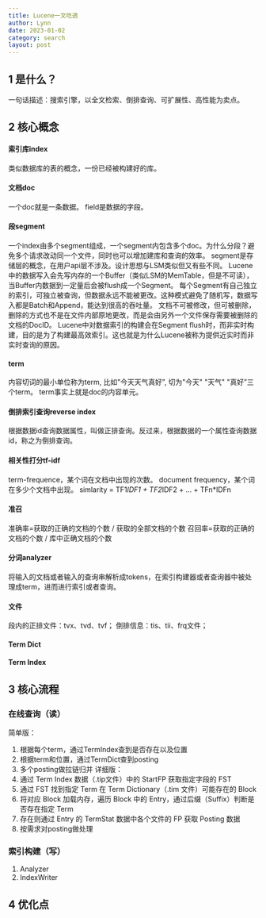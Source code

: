 ```yaml
---
title: Lucene一文吃透
author: Lynn
date: 2023-01-02
category: search
layout: post
---
```


## 1 是什么？
一句话描述：搜索引擎，以全文检索、倒排查询、可扩展性、高性能为卖点。

## 2 核心概念

#### 索引库index
类似数据库的表的概念，一份已经被构建好的库。

#### 文档doc
一个doc就是一条数据。
field是数据的字段。

#### 段segment
一个index由多个segment组成，一个segment内包含多个doc。为什么分段？避免多个请求改动同一个文件，同时也可以增加建库和查询的效率。
segment是存储层的概念，在用户api层不涉及。设计思想与LSM类似但又有些不同。
Lucene中的数据写入会先写内存的一个Buffer（类似LSM的MemTable，但是不可读），当Buffer内数据到一定量后会被flush成一个Segment。
每个Segment有自己独立的索引，可独立被查询，但数据永远不能被更改。这种模式避免了随机写，数据写入都是Batch和Append，能达到很高的吞吐量。
文档不可被修改，但可被删除，删除的方式也不是在文件内部原地更改，而是会由另外一个文件保存需要被删除的文档的DocID。
Lucene中对数据索引的构建会在Segment flush时，而非实时构建，目的是为了构建最高效索引。这也就是为什么Lucene被称为提供近实时而非实时查询的原因。

#### term
内容切词的最小单位称为term, 比如"今天天气真好”, 切为"今天" "天气" "真好”三个term。
term事实上就是doc的内容单元。

#### 倒排索引查询reverse index
根据数据id查询数据属性，叫做正排查询。反过来，根据数据的一个属性查询数据id，称之为倒排查询。

#### 相关性打分tf-idf
term-frequence，某个词在文档中出现的次数。
document frequency，某个词在多少个文档中出现。
simlarity = TF1*IDF1 + TF2*IDF2 + ... + TFn*IDFn

#### 准召
准确率=获取的正确的文档的个数 / 获取的全部文档的个数
召回率=获取的正确的文档的个数 / 库中正确文档的个数 

#### 分词analyzer
将输入的文档或者输入的查询串解析成tokens，在索引构建器或者查询器中被处理成term，进而进行索引或者查询。

#### 文件
段内的正排文件：tvx、tvd、tvf；
倒排信息：tis、tii、frq文件；

#### Term Dict

#### Term Index


## 3 核心流程

### 在线查询（读）
简单版：
1. 根据每个term，通过TermIndex查到是否存在以及位置
2. 根据term和位置，通过TermDict查到posting
3. 多个posting做拉链归并
详细版：
1. 通过 Term Index 数据（.tip文件）中的 StartFP 获取指定字段的 FST
2. 通过 FST 找到指定 Term 在 Term Dictionary（.tim 文件）可能存在的 Block
3. 将对应 Block 加载内存，遍历 Block 中的 Entry，通过后缀（Suffix）判断是否存在指定 Term
4. 存在则通过 Entry 的 TermStat 数据中各个文件的 FP 获取 Posting 数据
5. 按需求对posting做处理

### 索引构建（写）
1. Analyzer
2. IndexWriter


## 4 优化点
